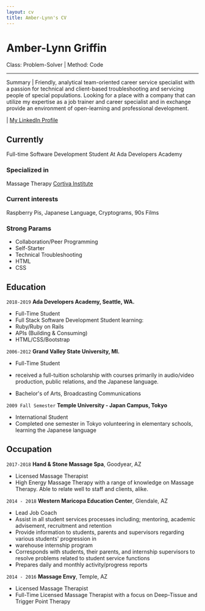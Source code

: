 ```yaml
---
layout: cv
title: Amber-Lynn's CV
---
```

# Amber-Lynn Griffin
Class: Problem-Solver | Method: Code
_______________________________________________________
 Summary | Friendly, analytical team-oriented career service specialist with a passion for technical and client-based troubleshooting and servicing people of special populations. Looking for a place with a company that can utilize my expertise as a job trainer and career specialist and in exchange provide an environment of open-learning and professional development.

<div id="webaddress">
| <a href="https://www.linkedin.com/in/amber-lynn-griffin-52890215/">My LinkedIn Profile</a>
</div>


## Currently

Full-time Software Development Student At Ada Developers Academy

### Specialized in

Massage Therapy [Cortiva Institute](https://www.cortiva.edu/locations/phoenix/massage-therapy-school/)


### Current interests

Raspberry Pis, Japanese Language, Cryptograms, 90s Films

### Strong Params

- Collaboration/Peer Programming
- Self-Starter
- Technical Troubleshooting
- HTML
- CSS

## Education

`2018-2019`
__Ada Developers Academy, Seattle, WA.__
- Full-Time Student
- Full Stack Software Development Student learning:
- Ruby/Ruby on Rails
- APIs (Building & Consuming)
- HTML/CSS/Bootstrap


`2006-2012`
__Grand Valley State University, MI.__
- Full-Time Student
- received a full-tuition scholarship with courses primarily in audio/video production, public relations, and the Japanese language.

- Bachelor's of Arts, Broadcasting Communications


`2009 Fall Semester`
__Temple University - Japan Campus, Tokyo__

- International Student
- Completed one semester in Tokyo volunteering in elementary schools, learning the Japanese language


## Occupation

`2017-2018`
__Hand & Stone Massage Spa__, Goodyear, AZ

- Licensed Massage Therapist
- High Energy Massage Therapy with a range of knowledge on Massage Therapy. Able to relate well to staff and clients, alike.


`2014 - 2018`
__Western Maricopa Education Center__, Glendale, AZ

- Lead Job Coach
- Assist in all student services processes including; mentoring, academic advisement, recruitment and retention
- Provide information to students, parents and supervisors regarding various students&#39; progression in
- warehouse internship program
- Corresponds with students, their parents, and internship supervisors to resolve problems related to student service functions
- Prepares daily and monthly activity/progress reports


`2014 - 2016`
__Massage Envy__, Temple, AZ

- Licensed Massage Therapist
- Full-Time Licensed Massage Therapist with a focus on Deep-Tissue and Trigger Point Therapy

<!-- ### Footer

Last updated: Oct 2018 -->
